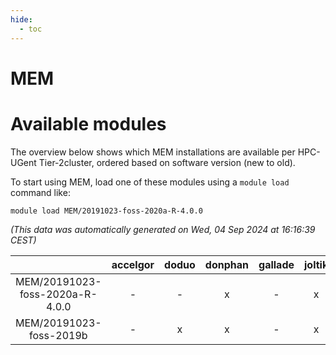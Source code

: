 ```yaml
---
hide:
  - toc
---
```


MEM
===

# Available modules


The overview below shows which MEM installations are available per HPC-UGent Tier-2cluster, ordered based on software version (new to old).

To start using MEM, load one of these modules using a `module load` command like:

```shell
module load MEM/20191023-foss-2020a-R-4.0.0
```

*(This data was automatically generated on Wed, 04 Sep 2024 at 16:16:39 CEST)*  

| |accelgor|doduo|donphan|gallade|joltik|shinx|skitty|
| :---: | :---: | :---: | :---: | :---: | :---: | :---: | :---: |
|MEM/20191023-foss-2020a-R-4.0.0|-|-|x|-|x|-|-|
|MEM/20191023-foss-2019b|-|x|x|-|x|-|-|
